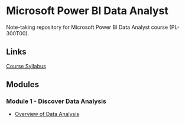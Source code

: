 # Microsoft Power BI Data Analyst

Note-taking repository for Microsoft Power BI Data Analyst course (PL-300T00).

## Links

[Course Syllabus](https://learn.microsoft.com/en-us/training/courses/pl-300t00#course-syllabus)


## Modules

### Module 1 - Discover Data Analysis
- [Overview of Data Analysis](./docs/module_1/overview.md)

